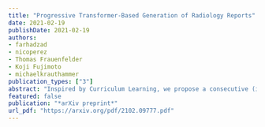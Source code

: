 ```yaml
---
title: "Progressive Transformer-Based Generation of Radiology Reports"
date: 2021-02-19
publishDate: 2021-02-19
authors: 
- farhadzad
- nicoperez
- Thomas Frauenfelder
- Koji Fujimoto
- michaelkrauthammer
publication_types: ["3"]
abstract: "Inspired by Curriculum Learning, we propose a consecutive (i.e. image-to-text-to-text) generation framework where we divide the problem of radiology report generation into two steps. Contrary to generating the full radiology report from the image at once, the model generates global concepts from the image in the first step and then reforms them into finer and coherent texts using transformer-based architecture. We follow the transformer-based sequence-to-sequence paradigm at each step. We improve upon the state-of-the-art on two benchmark datasets. "
featured: false
publication: "*arXiv preprint*"
url_pdf: "https://arxiv.org/pdf/2102.09777.pdf"
---
```


